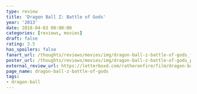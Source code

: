 ```yaml
---
type: review
title: 'Dragon Ball Z: Battle of Gods'
year: '2013'
date: 2018-04-03 00:00:00
categories: [reviews, movies]
draft: false
rating: 3.5
has_spoilers: false
fanart_url: /thoughts/reviews/movies/img/dragon-ball-z-battle-of-gods_fanart.png
poster_url: /thoughts/reviews/movies/img/dragon-ball-z-battle-of-gods_poster.png
external_review_url: https://letterboxd.com/ratheronfire/film/dragon-ball-z-battle-of-gods/
page_name: dragon-ball-z-battle-of-gods
tags:
- dragon-ball
---
```


